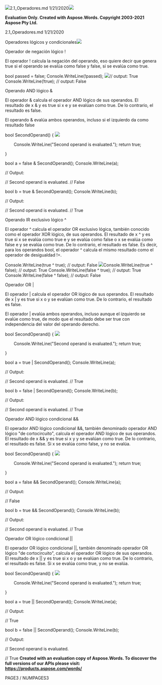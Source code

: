 ﻿![](03\_Operadores.001.png)2.1\_Operadores.md 1/21/2020![](03\_Operadores.002.png)

**Evaluation Only. Created with Aspose.Words. Copyright 2003-2021 Aspose Pty Ltd.**

2.1\_Operadores.md 1/21/2020

Operadores lógicos y condicionales![](03\_Operadores.003.png)

Operador de negación lógico !

El operador ! calcula la negación del operando, eso quiere decir que genera true si el operando se evalúa como false y false, si se evalúa como true.

bool passed = false; Console.WriteLine(!passed);  ![](03\_Operadores.004.png)// output: True Console.WriteLine(!true);    // output: False

Operando AND lógico &

El operador & calcula el operador AND lógico de sus operandos. El resultado de x & y es true si x e y se evalúan como true. De lo contrario, el resultado es false.

El operando & evalúa ambos operandos, incluso si el izquierdo da como resultado false

bool SecondOperand() { ![](03\_Operadores.005.png)

`    `Console.WriteLine("Second operand is evaluated.");     return true; 

} 

bool a = false & SecondOperand(); Console.WriteLine(a); 

// Output:

// Second operand is evaluated. // False 

bool b = true & SecondOperand(); Console.WriteLine(b); 

// Output:

// Second operand is evaluated. // True

Operando IR exclusivo lógico ^

El operador ^ calcula el operador OR exclusivo lógica, también conocido como el operador XOR lógico, de sus operandos. El resultado de x ^ y es true si x se evalúa como true e y se evalúa como false o x se evalúa como false e y se evalúa como true. De lo contrario, el resultado es false. Es decir, para los operandos bool, el operador ^ calcula el mismo resultado como el operador de desigualdad !=.

Console.WriteLine(true ^ true);    // output: False ![](03\_Operadores.006.png)Console.WriteLine(true ^ false);   // output: True Console.WriteLine(false ^ true);   // output: True Console.WriteLine(false ^ false);  // output: False

Operador OR |

El operador | calcula el operador OR lógico de sus operandos. El resultado de x | y es true si x o y se evalúan como true. De lo contrario, el resultado es false.

El operador | evalúa ambos operandos, incluso aunque el izquierdo se evalúe como true, de modo que el resultado debe ser true con independencia del valor del operando derecho.

bool SecondOperand() { ![](03\_Operadores.007.png)

`    `Console.WriteLine("Second operand is evaluated.");     return true; 

} 

bool a = true | SecondOperand(); Console.WriteLine(a); 

// Output:

// Second operand is evaluated. // True 

bool b = false | SecondOperand(); Console.WriteLine(b); 

// Output:

// Second operand is evaluated. // True

Operador AND lógico condicional &&

El operador AND lógico condicional &&, también denominado operador AND lógico "de cortocircuito", calcula el operador AND lógico de sus operandos. El resultado de x && y es true si x y y se evalúan como true. De lo contrario, el resultado es false. Si x se evalúa como false, y no se evalúa.

bool SecondOperand() { ![](03\_Operadores.008.png)

`    `Console.WriteLine("Second operand is evaluated.");     return true; 

} 

bool a = false && SecondOperand(); Console.WriteLine(a); 

// Output:

// False 

bool b = true && SecondOperand(); Console.WriteLine(b); 

// Output:

// Second operand is evaluated. // True

Operador OR lógico condicional ||

El operador OR lógico condicional ||, también denominado operador OR lógico "de cortocircuito", calcula el operador OR lógico de sus operandos. El resultado de x || y es true si x o y se evalúan como true. De lo contrario, el resultado es false. Si x se evalúa como true, y no se evalúa.

bool SecondOperand() { ![](03\_Operadores.009.png)

`    `Console.WriteLine("Second operand is evaluated.");     return true; 

} 

bool a = true || SecondOperand(); Console.WriteLine(a); 

// Output:

// True 

bool b = false || SecondOperand(); Console.WriteLine(b); 

// Output:

// Second operand is evaluated.

// True
**Created with an evaluation copy of Aspose.Words. To discover the full versions of our APIs please visit: https://products.aspose.com/words/**

PAGE3 / NUMPAGES3

